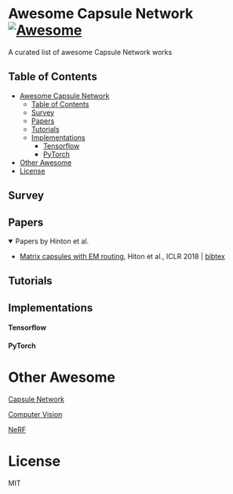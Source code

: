 # Awesome Capsule Network [![Awesome](https://cdn.rawgit.com/sindresorhus/awesome/d7305f38d29fed78fa85652e3a63e154dd8e8829/media/badge.svg)](https://github.com/sindresorhus/awesome)
A curated list of awesome Capsule Network works

## Table of Contents

- [Awesome Capsule Network ](#awesome-capsule-network-)
  - [Table of Contents](#table-of-contents)
  - [Survey](#survey)
  - [Papers](#papers)
  - [Tutorials](#tutorials)
  - [Implementations](#implementations)
      - [Tensorflow](#tensorflow)
      - [PyTorch](#pytorch)
- [Other Awesome](#other-awesome)
- [License](#license)

## Survey

## Papers
<details open>
<summary>Papers by Hinton et al.</summary>

- [Matrix capsules with EM routing](https://openreview.net/forum?id=HJWLfGWRb), Hiton et al., ICLR 2018 | [bibtex](assets\citations\matrix.txt)

</details>

## Tutorials

## Implementations

#### Tensorflow

#### PyTorch

# Other Awesome
[Capsule Network](https://github.com/sekwiatkowski/awesome-capsule-networks)

[Computer Vision](https://github.com/jbhuang0604/awesome-computer-vision/tree/master)

[NeRF](https://github.com/awesome-NeRF/awesome-NeRF)

# License 
MIT